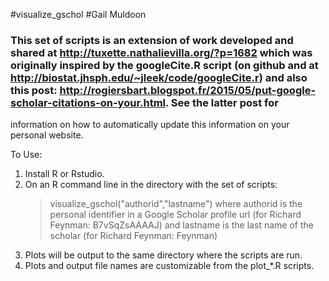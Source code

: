 #visualize_gschol
#Gail Muldoon

### This set of scripts is an extension of work developed and shared at http://tuxette.nathalievilla.org/?p=1682 which was originally inspired by the googleCite.R script (on github and at http://biostat.jhsph.edu/~jleek/code/googleCite.r) and also this post: http://rogiersbart.blogspot.fr/2015/05/put-google-scholar-citations-on-your.html. See the latter post for
information on how to automatically update this information on your personal website. 

To Use:
1. Install R or Rstudio.
2. On an R command line in the directory with the set of scripts:
   > visualize_gschol("authorid","lastname")
   where authorid is the personal identifier in a Google Scholar profile url (for Richard Feynman: B7vSqZsAAAAJ) and lastname is the last name of the scholar (for Richard Feynman: Feynman)
3. Plots will be output to the same directory where the scripts are run.
4. Plots and output file names are customizable from the plot_*.R scripts. 
